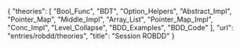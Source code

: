 {
    "theories": [
        "Bool_Func",
        "BDT",
        "Option_Helpers",
        "Abstract_Impl",
        "Pointer_Map",
        "Middle_Impl",
        "Array_List",
        "Pointer_Map_Impl",
        "Conc_Impl",
        "Level_Collapse",
        "BDD_Examples",
        "BDD_Code"
    ],
    "url": "entries/robdd/theories",
    "title": "Session ROBDD"
}